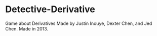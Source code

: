 # Detective-Derivative
Game about Derivatives
Made by Justin Inouye, Dexter Chen, and Jed Chen. Made in 2013.
